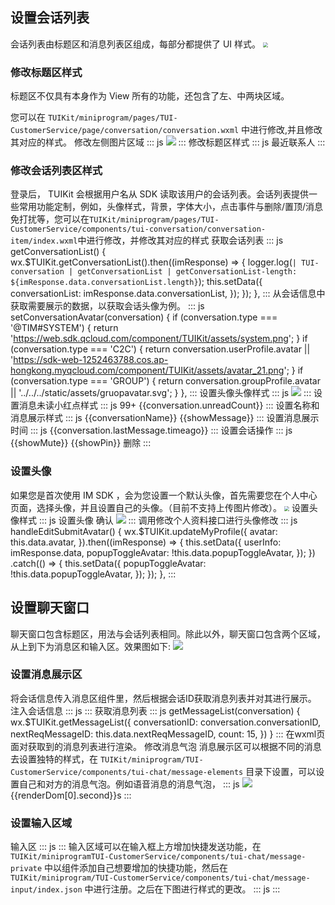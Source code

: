 ## 设置会话列表
会话列表由标题区和消息列表区组成，每部分都提供了 UI 样式。
<img src="https://qcloudimg.tencent-cloud.cn/raw/41edddb239216cc0f79b6b6d1b44bd98.png" style="zoom:50%;"/>
  
### 修改标题区样式
标题区不仅具有本身作为 View 所有的功能，还包含了左、中两块区域。

您可以在 `TUIKit/miniprogram/pages/TUI-CustomerService/page/conversation/conversation.wxml` 中进行修改,并且修改其对应的样式。
修改左侧图片区域
   <dx-codeblock>
   :::  js
 <image class="tui-navigatorbar-back" bindtap="goHomePage" src="../../../static/assets/home-page.svg" />
   :::
   </dx-codeblock>
修改标题区样式
   <dx-codeblock>
   :::  js
 <view class="conversation-title">最近联系人</view>
   :::
   </dx-codeblock>

### 修改会话列表区样式
登录后， TUIKit 会根据用户名从 SDK 读取该用户的会话列表。会话列表提供一些常用功能定制，例如，头像样式，背景，字体大小，点击事件与删除/置顶/消息免打扰等，您可以在`TUIKit/miniprogram/pages/TUI-CustomerService/components/tui-conversation/conversation-item/index.wxml`中进行修改，并修改其对应的样式
获取会话列表
   <dx-codeblock>
   :::  js
  getConversationList() {
    wx.$TUIKit.getConversationList().then((imResponse) => {
      logger.log(`| TUI-conversation | getConversationList | getConversationList-length: ${imResponse.data.conversationList.length}`);
      this.setData({
        conversationList: imResponse.data.conversationList,
      });
    });
  },
   :::
   </dx-codeblock>
从会话信息中获取需要展示的数据，以获取会话头像为例。
   <dx-codeblock>
   :::  js
   setConversationAvatar(conversation) {
      if (conversation.type === '@TIM#SYSTEM') {
        return 'https://web.sdk.qcloud.com/component/TUIKit/assets/system.png';
      }
      if (conversation.type === 'C2C') {
        return conversation.userProfile.avatar || 'https://sdk-web-1252463788.cos.ap-hongkong.myqcloud.com/component/TUIKit/assets/avatar_21.png';
      }
      if (conversation.type === 'GROUP') {
        return conversation.groupProfile.avatar || '../../../static/assets/gruopavatar.svg';
      }
    },
   :::
   </dx-codeblock>
设置头像头像样式
   <dx-codeblock>
   :::  js
   <image class="t-conversation-item-avatar" src="{{setConversationAvatar}}" binderror="handleimageerro"></image>
   :::
   </dx-codeblock>
设置消息未读小红点样式
   <dx-codeblock>
   :::  js
    <view class="unread"  wx:if="{{conversation.unreadCount !== 0 }}">
      <view class="read-text" wx:if="{{conversation.unreadCount > 99}}">99+</view>
      <view class="read-text" wx:else>{{conversation.unreadCount}}</view>
		 </view>
   :::
   </dx-codeblock>
	设置名称和消息展示样式
	 <dx-codeblock>
   :::  js
		 <view class="t-conversation-item-content">
      <label class="tui-conversation-item-name">{{conversationName}}</label>
      <view class="tui-conversation-lastMessage">
					<text class="lastMessage-payload">{{showMessage}}</text>
				</view>
			</view>
   :::
   </dx-codeblock>
	 设置消息展示时间
 <dx-codeblock>
   :::  js
 <view class="t-conversation-item-info">{{conversation.lastMessage.timeago}} </view>
   :::
 </dx-codeblock> 
 设置会话操作
  <dx-codeblock>
   :::  js
<view class="t-conversation-box">
  <view class="t-conversation-mutenotifications" catchtap="muteNotifications">{{showMute}}</view>
  <view class="t-conversation-pinconversation" catchtap="pinConversation">{{showPin}}</view>
  <view class="t-conversation-delete" catchtap="deleteConversation">删除</view>
</view>
   :::
 </dx-codeblock> 
### 设置头像
如果您是首次使用 IM SDK ，会为您设置一个默认头像，首先需要您在个人中心页面，选择头像，并且设置自己的头像。（目前不支持上传图片修改）。
<img src="https://qcloudimg.tencent-cloud.cn/raw/fa439175f2ea007e4b2a97e5bb60425a.png" style="zoom:50%;"/>
设置头像样式
  <dx-codeblock>
   :::  js
   <view class="pop-main-header-avatar"> 
        <label class="popup-main-header-title-avatar">设置头像</label>
        <label class="button-avatar" catchtap="handleEditSubmitAvatar">确认</label>
        <view class="image-list"> 
					<image wx:for="{{avatarList}}" wx:key="id" class="image-avatar {{item.URL === avatar && 'image-avatar-active'}}" src="{{item.URL}}" data-value="{{item}}" bindtap="click"></image>
        </view>
     </view>
   :::
 </dx-codeblock> 
调用修改个人资料接口进行头像修改
<dx-codeblock>
   :::  js
handleEditSubmitAvatar() {
    wx.$TUIKit.updateMyProfile({
      avatar: this.data.avatar,
    }).then((imResponse) => {
      this.setData({
        userInfo: imResponse.data,
        popupToggleAvatar: !this.data.popupToggleAvatar,
      });
    })
      .catch(() => {
        this.setData({
          popupToggleAvatar: !this.data.popupToggleAvatar,
        });
      });
  },
   :::
 </dx-codeblock> 

## 设置聊天窗口
聊天窗口包含标题区，用法与会话列表相同。除此以外，聊天窗口包含两个区域，从上到下为消息区和输入区。效果图如下:
![](https://qcloudimg.tencent-cloud.cn/raw/0bedbe646e42f08709e6c777fcfc9945.png)
### 设置消息展示区
将会话信息传入消息区组件里，然后根据会话ID获取消息列表并对其进行展示。
注入会话信息
  <dx-codeblock>
   :::  js
  <TUI-message-list id="message-list" conversation="{{conversation}}" unreadCount="{{unreadCount}}" bind:changeMemberCount="changeMemberCount" bind:resendMessage="resendMessage" bind:typeMessage="typeMessage"></TUI-message-list>
   :::
 </dx-codeblock>
 获取消息列表
   <dx-codeblock>
   :::  js
     getMessageList(conversation) {
        wx.$TUIKit.getMessageList({
          conversationID: conversation.conversationID,
          nextReqMessageID: this.data.nextReqMessageID,
          count: 15,
        })
			}
   :::
 </dx-codeblock>
 	在wxml页面对获取到的消息列表进行渲染。
修改消息气泡
消息展示区可以根据不同的消息去设置独特的样式，在 `TUIKit/miniprogram/TUI-CustomerService/components/tui-chat/message-elements` 目录下设置，可以设置自己和对方的消息气泡。例如语音消息的消息气泡，
  <dx-codeblock>
   :::  js
<view class='audio' wx:if="{{!isPlay}}" bindtap='audioPlay' data-id="{{message.ID}}"  >
	<image class="image {{isMine?'my-image':''}}" src="../../../../static/images/sendingaudio.png"/> {{renderDom[0].second}}s
</view>
   :::
 </dx-codeblock>

### 设置输入区域
输入区
  <dx-codeblock>
   :::  js
  <TUI-message-input id="message-input" conversation="{{conversation}}" bind:sendMessage="sendMessage" bind:downKeysBoards="downKeysBoards" bind:pullKeysBoards="pullKeysBoards" bind:showMessageErrorImage="showMessageErrorImage" bind:handleCall="handleCall"></TUI-message-input>
   :::
 </dx-codeblock>
输入区域可以在输入框上方增加快捷发送功能，在 `TUIKit/miniprogramTUI-CustomerService/components/tui-chat/message-private` 中以组件添加自己想要增加的快捷功能，然后在 `TUIKit/miniprogram/TUI-CustomerService/components/tui-chat/message-input/index.json` 中进行注册。之后在下图进行样式的更改。
  <dx-codeblock>
   :::  js
<TUI-Common-Words class="tui-cards" display="{{displayCommonWords}}" bind:sendMessage="$handleSendTextMessage" bind:close="$handleCloseCards" />
<TUI-Order-List class="tui-cards" display="{{displayOrderList}}" bind:sendCustomMessage="$handleSendCustomMessage" bind:close="$handleCloseCards"/>
<TUI-Service-Evaluation class="tui-cards" display="{{displayServiceEvaluation}}" bind:sendCustomMessage="$handleSendCustomMessage" bind:close="$handleCloseCards"/>
   :::
 </dx-codeblock>

